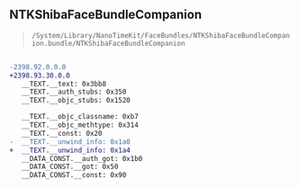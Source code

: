 ## NTKShibaFaceBundleCompanion

> `/System/Library/NanoTimeKit/FaceBundles/NTKShibaFaceBundleCompanion.bundle/NTKShibaFaceBundleCompanion`

```diff

-2398.92.0.0.0
+2398.93.30.0.0
   __TEXT.__text: 0x3bb8
   __TEXT.__auth_stubs: 0x350
   __TEXT.__objc_stubs: 0x1520

   __TEXT.__objc_classname: 0xb7
   __TEXT.__objc_methtype: 0x314
   __TEXT.__const: 0x20
-  __TEXT.__unwind_info: 0x1a0
+  __TEXT.__unwind_info: 0x1a4
   __DATA_CONST.__auth_got: 0x1b0
   __DATA_CONST.__got: 0x50
   __DATA_CONST.__const: 0x90

```

